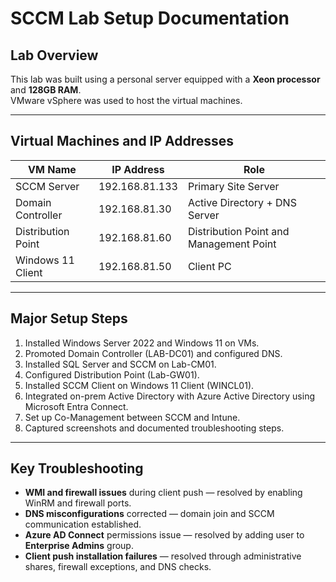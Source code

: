 # SCCM Lab Setup Documentation

## Lab Overview
This lab was built using a personal server equipped with a **Xeon processor** and **128GB RAM**.  
VMware vSphere was used to host the virtual machines.

---

## Virtual Machines and IP Addresses

| VM Name            | IP Address     | Role                             |
|--------------------|----------------|----------------------------------|
| SCCM Server        | 192.168.81.133  | Primary Site Server             |
| Domain Controller  | 192.168.81.30   | Active Directory + DNS Server   |
| Distribution Point | 192.168.81.60   | Distribution Point and Management Point |
| Windows 11 Client  | 192.168.81.50   | Client PC                        |

---

## Major Setup Steps
1. Installed Windows Server 2022 and Windows 11 on VMs.
2. Promoted Domain Controller (LAB-DC01) and configured DNS.
3. Installed SQL Server and SCCM on Lab-CM01.
4. Configured Distribution Point (Lab-GW01).
5. Installed SCCM Client on Windows 11 Client (WINCL01).
6. Integrated on-prem Active Directory with Azure Active Directory using Microsoft Entra Connect.
7. Set up Co-Management between SCCM and Intune.
8. Captured screenshots and documented troubleshooting steps.

---

## Key Troubleshooting
- **WMI and firewall issues** during client push — resolved by enabling WinRM and firewall ports.
- **DNS misconfigurations** corrected — domain join and SCCM communication established.
- **Azure AD Connect** permissions issue — resolved by adding user to **Enterprise Admins** group.
- **Client push installation failures** — resolved through administrative shares, firewall exceptions, and DNS checks.


